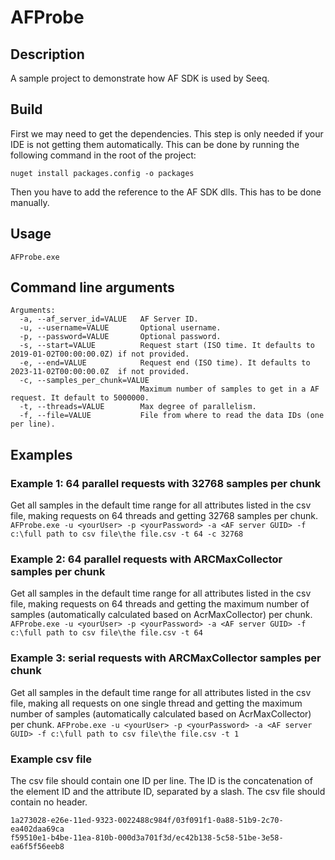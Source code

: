 # AFProbe
## Description
A sample project to demonstrate how AF SDK is used by Seeq.

## Build

First we may need to get the dependencies. This step is only needed if your IDE is not getting them automatically. 
This can be done by running the following command in the root of the project:
```commandline
nuget install packages.config -o packages
```
Then you have to add the reference to the AF SDK dlls. This has to be done manually.

## Usage
```commandline
AFProbe.exe
```
## Command line arguments
```commandline
Arguments:
  -a, --af_server_id=VALUE   AF Server ID.
  -u, --username=VALUE       Optional username.
  -p, --password=VALUE       Optional password.
  -s, --start=VALUE          Request start (ISO time. It defaults to 2019-01-02T00:00:00.0Z) if not provided.
  -e, --end=VALUE            Request end (ISO time). It defaults to 2023-11-02T00:00:00.0Z  if not provided.
  -c, --samples_per_chunk=VALUE
                             Maximum number of samples to get in a AF request. It default to 5000000.
  -t, --threads=VALUE        Max degree of parallelism.
  -f, --file=VALUE           File from where to read the data IDs (one per line).
```

## Examples

### Example 1: 64 parallel requests with 32768 samples per chunk
Get all samples in the default time range for all attributes listed in the csv file, making requests on 64 threads and getting 32768 samples per chunk.
```AFProbe.exe -u <yourUser> -p <yourPassword> -a <AF server GUID> -f c:\full path to csv file\the file.csv -t 64 -c 32768```

### Example 2: 64 parallel requests with ARCMaxCollector samples per chunk
Get all samples in the default time range for all attributes listed in the csv file, making requests on 64 threads 
and getting the maximum number of samples (automatically calculated based on AcrMaxCollector) per chunk.
```AFProbe.exe -u <yourUser> -p <yourPassword> -a <AF server GUID> -f c:\full path to csv file\the file.csv -t 64```

### Example 3: serial requests with ARCMaxCollector samples per chunk  
Get all samples in the default time range for all attributes listed in the csv file, making all requests on one single thread
and getting the maximum number of samples (automatically calculated based on AcrMaxCollector) per chunk.
```AFProbe.exe -u <yourUser> -p <yourPassword> -a <AF server GUID> -f c:\full path to csv file\the file.csv -t 1```

### Example csv file
The csv file should contain one ID per line. The ID is the concatenation of the 
element ID and the attribute ID, separated by a slash.
The csv file should contain no header.

```csv
1a273028-e26e-11ed-9323-0022488c984f/03f091f1-0a88-51b9-2c70-ea402daa69ca
f59510e1-b4be-11ea-810b-000d3a701f3d/ec42b138-5c58-51be-3e58-ea6f5f56eeb8
```
